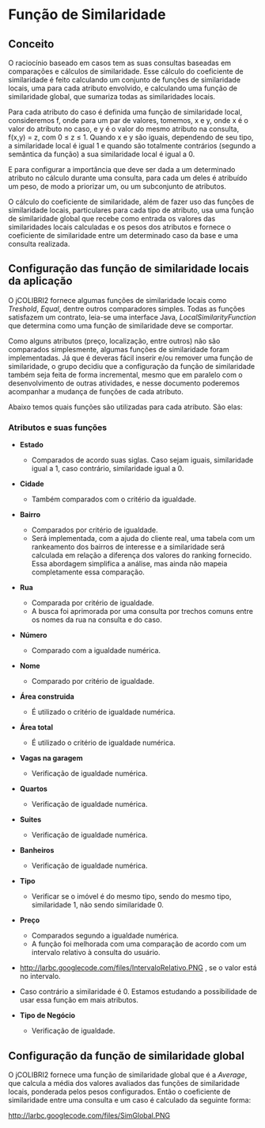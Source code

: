 # Função de Similaridade #

## Conceito ##

O raciocínio baseado em casos tem as suas consultas baseadas em comparações e cálculos de similaridade. Esse cálculo do coeficiente de similaridade é feito calculando um conjunto de funções de similaridade locais, uma para cada atributo envolvido, e calculando uma função de similaridade global, que sumariza todas as similaridades locais.

Para cada atributo do caso é definida uma função de similaridade local, consideremos f, onde para um par de valores, tomemos, x e y, onde x é o valor do atributo no caso, e y é o valor do mesmo atributo na consulta, f(x,y) = z, com 0  ≤ z ≤ 1.
Quando x e y são iguais, dependendo de seu tipo, a similaridade local é igual 1 e quando são totalmente contrários (segundo a semântica da função) a sua similaridade local é igual a 0.

E para configurar a importância que deve ser dada a um determinado atributo no cálculo durante uma consulta, para cada um deles é atribuído um peso, de modo a priorizar um, ou um subconjunto de atributos.

O cálculo do coeficiente de similaridade, além de fazer uso das funções de similaridade locais, particulares para cada tipo de atributo, usa uma função de similaridade global que recebe como entrada os valores das similaridades locais calculadas e os pesos dos atributos e fornece o coeficiente de similaridade entre um determinado caso da base e uma consulta realizada.

## Configuração das função de similaridade locais da aplicação ##

O jCOLIBRI2 fornece algumas funções de similaridade locais como _Treshold_, _Equal_, dentre outros comparadores simples. Todas as funções satisfazem um contrato, leia-se uma interface Java, _LocalSimilarityFunction_ que determina como uma função de similaridade deve se comportar.

Como alguns atributos (preço, localização, entre outros) não são comparados simplesmente, algumas funções de similaridade foram implementadas. Já que é deveras fácil inserir e/ou remover uma função de similaridade, o grupo decidiu que a configuração da função de similaridade também seja feita de forma incremental, mesmo que em paralelo com o desenvolvimento de outras atividades, e nesse documento poderemos acompanhar a mudança de funções de cada atributo.

Abaixo temos quais funções são utilizadas para cada atributo. São elas:

### Atributos e suas funções ###

  * **Estado**
    * Comparados de acordo suas siglas. Caso sejam iguais, similaridade igual a 1, caso contrário, similaridade igual a 0.

  * **Cidade**
    * Também comparados com o critério da igualdade.

  * **Bairro**
    * Comparados por critério de igualdade.
    * Será implementada, com a ajuda do cliente real, uma tabela com um rankeamento dos bairros de interesse e a similaridade será calculada em relação a diferença dos valores do ranking fornecido. Essa abordagem simplifica a análise, mas ainda não mapeia completamente essa comparação.

  * **Rua**
    * Comparada por critério de igualdade.
    * A busca foi aprimorada por uma consulta por trechos comuns entre os nomes da rua na consulta e do caso.

  * **Número**
    * Comparado com a igualdade numérica.

  * **Nome**
    * Comparado por critério de igualdade.

  * **Área construida**
    * É utilizado o critério de igualdade numérica.

  * **Área total**
    * É utilizado o critério de igualdade numérica.

  * **Vagas na garagem**
    * Verificação de igualdade numérica.

  * **Quartos**
    * Verificação de igualdade numérica.

  * **Suites**
    * Verificação de igualdade numérica.

  * **Banheiros**
    * Verificação de igualdade numérica.

  * **Tipo**
    * Verificar se o imóvel é do mesmo tipo, sendo do mesmo tipo, similaridade 1, não sendo similaridade 0.

  * **Preço**
    * Comparados segundo a igualdade numérica.
    * A função foi melhorada com uma comparação de acordo com um intervalo relativo à consulta do usuário.

  * http://larbc.googlecode.com/files/IntervaloRelativo.PNG , se o valor está no intervalo.

  * Caso contrário a similaridade é 0.
Estamos estudando a possibilidade de usar essa função em mais atributos.

  * **Tipo de Negócio**
    * Verificação de igualdade.

## Configuração da função de similaridade global ##

O jCOLIBRI2 fornece uma função de similaridade global que é a _Average_, que calcula a média dos valores avaliados das funções de similaridade locais, ponderada pelos pesos configurados. Então o coeficiente de similaridade entre uma consulta e um caso é calculado da seguinte forma:

http://larbc.googlecode.com/files/SimGlobal.PNG